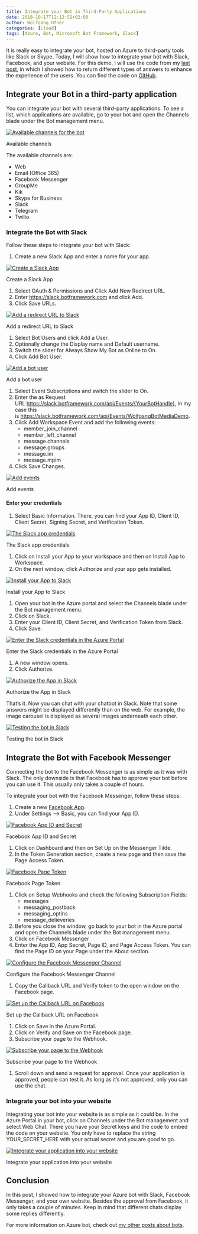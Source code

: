 ```yaml
---
title: Integrate your Bot in Third-Party Applications
date: 2018-10-17T12:12:52+02:00
author: Wolfgang Ofner
categories: [Cloud]
tags: [Azure, Bot, Microsoft Bot Framework, Slack]
---
```

It is really easy to integrate your bot, hosted on Azure to third-party tools like Slack or Skype. Today, I will show how to integrate your bot with Slack, Facebook, and your website. For this demo, I will use the code from my <a href="/extending-answers-chat-bot/" target="_blank" rel="noopener">last post</a>, in which I showed how to return different types of answers to enhance the experience of the users. You can find the code on <a href="https://github.com/WolfgangOfner/Azure-ChatBot-Return-Demo" target="_blank" rel="noopener">GitHub</a>.

## Integrate your Bot in a third-party application

You can integrate your bot with several third-party applications. To see a list, which applications are available, go to your bot and open the Channels blade under the Bot management menu.

<div class="col-12 col-sm-10 aligncenter">
  <a href="/assets/img/posts/2018/10/Available-channels-for-the-bot.jpg"><img loading="lazy" src="/assets/img/posts/2018/10/Available-channels-for-the-bot.jpg" alt="Available channels for the bot" /></a>
  
  <p>
    Available channels
  </p>
</div>

The available channels are:

  * Web
  * Email (Office 365)
  * Facebook Messenger
  * GroupMe
  * Kik
  * Skype for Business
  * Slack
  * Telegram
  * Twilio

### Integrate the Bot with Slack

Follow these steps to integrate your bot with Slack:

  1. Create a new Slack App and enter a name for your app.

<div class="col-12 col-sm-10 aligncenter">
  <a href="/assets/img/posts/2018/10/Create-a-Slack-App.jpg"><img loading="lazy" src="/assets/img/posts/2018/10/Create-a-Slack-App.jpg" alt="Create a Slack App" /></a>
  
  <p>
    Create a Slack App
  </p>
</div>

  1. Select OAuth & Permissions and Click Add New Redirect URL.
  2. Enter https://slack.botframework.com and click Add.
  3. Click Save URLs.

<div class="col-12 col-sm-10 aligncenter">
  <a href="/assets/img/posts/2018/10/Add-a-redirect-URL-to-Slack.jpg"><img loading="lazy" src="/assets/img/posts/2018/10/Add-a-redirect-URL-to-Slack.jpg" alt="Add a redirect URL to Slack" /></a>
  
  <p>
    Add a redirect URL to Slack
  </p>
</div>

  1. Select Bot Users and click Add a User.
  2. Optionally change the Display name and Default username.
  3. Switch the slider for Always Show My Bot as Online to On.
  4. Click Add Bot User.

<div class="col-12 col-sm-10 aligncenter">
  <a href="/assets/img/posts/2018/10/Add-a-bot-user.jpg"><img loading="lazy" src="/assets/img/posts/2018/10/Add-a-bot-user.jpg" alt="Add a bot user" /></a>
  
  <p>
    Add a bot user
  </p>
</div>

  1. Select Event Subscriptions and switch the slider to On.
  2. Enter the as Request URL https://slack.botframework.com/api/Events/{YourBotHandle}, in my case this is https://slack.botframework.com/api/Events/WolfgangBotMediaDemo.
  3. Click Add Workspace Event and add the following events: 
      * member\_join\_channel
      * member\_left\_channel
      * message.channels
      * message.groups
      * message.im
      * message.mpim
  4. Click Save Changes.

<div class="col-12 col-sm-10 aligncenter">
  <a href="/assets/img/posts/2018/10/Add-events.jpg"><img loading="lazy" src="/assets/img/posts/2018/10/Add-events.jpg" alt="Add events" /></a>
  
  <p>
    Add events
  </p>
</div>

#### Enter your credentials

  1. Select Basic Information. There, you can find your App ID, Client ID, Client Secret, Signing Secret, and Verification Token.

<div class="col-12 col-sm-10 aligncenter">
  <a href="/assets/img/posts/2018/10/The-Slack-app-credentials.jpg"><img loading="lazy" src="/assets/img/posts/2018/10/The-Slack-app-credentials.jpg" alt="The Slack app credentials" /></a>
  
  <p>
    The Slack app credentials
  </p>
</div>

  1. Click on Install your App to your workspace and then on Install App to Workspace.
  2. On the next window, click Authorize and your app gets installed.

<div class="col-12 col-sm-10 aligncenter">
  <a href="/assets/img/posts/2018/10/Install-your-App-to-Slack.jpg"><img loading="lazy" src="/assets/img/posts/2018/10/Install-your-App-to-Slack.jpg" alt="Install your App to Slack" /></a>
  
  <p>
    Install your App to Slack
  </p>
</div>

  1. Open your bot in the Azure portal and select the Channels blade under the Bot management menu.
  2. Click on Slack.
  3. Enter your Client ID, Client Secret, and Verification Token from Slack.
  4. Click Save.

<div class="col-12 col-sm-10 aligncenter">
  <a href="/assets/img/posts/2018/10/Enter-the-Slack-credentials-in-the-Azure-Portal.jpg"><img loading="lazy" src="/assets/img/posts/2018/10/Enter-the-Slack-credentials-in-the-Azure-Portal.jpg" alt="Enter the Slack credentials in the Azure Portal" /></a>
  
  <p>
    Enter the Slack credentials in the Azure Portal
  </p>
</div>

  1. A new window opens.
  2. Click Authorize.

<div class="col-12 col-sm-10 aligncenter">
  <a href="/assets/img/posts/2018/10/Authorize-the-App-in-Slack.jpg"><img loading="lazy" src="/assets/img/posts/2018/10/Authorize-the-App-in-Slack.jpg" alt="Authorize the App in Slack" /></a>
  
  <p>
    Authorize the App in Slack
  </p>
</div>

That&#8217;s it. Now you can chat with your chatbot in Slack. Note that some answers might be displayed differently than on the web. For example, the image carousel is displayed as several images underneath each other.

<div class="col-12 col-sm-10 aligncenter">
  <a href="/assets/img/posts/2018/10/Testing-the-bot-in-Slack.jpg"><img loading="lazy" src="/assets/img/posts/2018/10/Testing-the-bot-in-Slack.jpg" alt="Testing the bot in Slack" /></a>
  
  <p>
    Testing the bot in Slack
  </p>
</div>

## Integrate the Bot with Facebook Messenger

Connecting the bot to the Facebook Messenger is as simple as it was with Slack. The only downside is that Facebook has to approve your bot before you can use it. This usually only takes a couple of hours.

To integrate your bot with the Facebook Messenger, follow these steps:

  1. Create a new <a href="https://developers.facebook.com/quickstarts" target="_blank" rel="noopener">Facebook App</a>.
  2. Under Settings &#8211;> Basic, you can find your App ID.

<div class="col-12 col-sm-10 aligncenter">
  <a href="/assets/img/posts/2018/10/Facebook-App-ID-and-Secret.jpg"><img loading="lazy" src="/assets/img/posts/2018/10/Facebook-App-ID-and-Secret.jpg" alt="Facebook App ID and Secret" /></a>
  
  <p>
    Facebook App ID and Secret
  </p>
</div>

  1. Click on Dashboard and then on Set Up on the Messenger Tilde.
  2. In the Token Generation section, create a new page and then save the Page Access Token.

<div class="col-12 col-sm-10 aligncenter">
  <a href="/assets/img/posts/2018/10/Facebook-Page-Token.jpg"><img loading="lazy" src="/assets/img/posts/2018/10/Facebook-Page-Token.jpg" alt="Facebook Page Token" /></a>
  
  <p>
    Facebook Page Token
  </p>
</div>

  1. Click on Setup Webhooks and check the following Subscription Fields: 
      * messages
      * messaging_postback
      * messaging_optins
      * message_delieveries
  2. Before you close the window, go back to your bot in the Azure portal and open the Channels blade under the Bot management menu.
  3. Click on Facebook Messenger
  4. Enter the App ID, App Secret, Page ID, and Page Access Token. You can find the Page ID on your Page under the About section.

<div class="col-12 col-sm-10 aligncenter">
  <a href="/assets/img/posts/2018/10/Configure-the-Facebook-Messenger-Channel.jpg"><img loading="lazy" src="/assets/img/posts/2018/10/Configure-the-Facebook-Messenger-Channel.jpg" alt="Configure the Facebook Messenger Channel" /></a>
  
  <p>
    Configure the Facebook Messenger Channel
  </p>
</div>

  1. Copy the Callback URL and Verify token to the open window on the Facebook page.

<div class="col-12 col-sm-10 aligncenter">
  <a href="/assets/img/posts/2018/10/Set-up-the-Callback-URL-on-Facebook.jpg"><img loading="lazy" src="/assets/img/posts/2018/10/Set-up-the-Callback-URL-on-Facebook.jpg" alt="Set up the Callback URL on Facebook" /></a>
  
  <p>
    Set up the Callback URL on Facebook
  </p>
</div>

  1. Click on Save in the Azure Portal.
  2. Click on Verify and Save on the Facebook page.
  3. Subscribe your page to the Webhook.

<div class="col-12 col-sm-10 aligncenter">
  <a href="/assets/img/posts/2018/10/Subscribe-your-page-to-the-Webhook.jpg"><img loading="lazy" src="/assets/img/posts/2018/10/Subscribe-your-page-to-the-Webhook.jpg" alt="Subscribe your page to the Webhook" /></a>
  
  <p>
    Subscribe your page to the Webhook
  </p>
</div>

  1. Scroll down and send a request for approval. Once your application is approved, people can test it. As long as it&#8217;s not approved, only you can use the chat.

### Integrate your bot into your website

Integrating your bot into your website is as simple as it could be. In the Azure Portal in your bot, click on Channels under the Bot management and select Web Chat. There you have your Secret keys and the code to embed the code on your website. You only have to replace the string YOUR\_SECRET\_HERE with your actual secret and you are good to go.

<div class="col-12 col-sm-10 aligncenter">
  <a href="/assets/img/posts/2018/10/Integrate-your-application-in-your-website.jpg"><img loading="lazy" src="/assets/img/posts/2018/10/Integrate-your-application-in-your-website.jpg" alt="Integrate your application into your website" /></a>
  
  <p>
    Integrate your application into your website
  </p>
</div>

## Conclusion

In this post, I showed how to integrate your Azure bot with Slack, Facebook Messenger, and your own website. Besides the approval from Facebook, it only takes a couple of minutes. Keep in mind that different chats display some replies differently.

For more information on Azure bot, check out <a href="/tag/bot/" target="_blank" rel="noopener">my other posts about bots</a>.